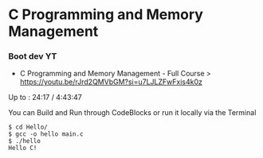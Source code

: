 # C Programming and Memory Management

### Boot dev YT

- C Programming and Memory Management - Full Course > https://youtu.be/rJrd2QMVbGM?si=u7LJLZFwFxis4k0z

Up to : 24:17 / 4:43:47

You can Build and Run through CodeBlocks or run it locally via the Terminal
```
$ cd Hello/
$ gcc -o hello main.c 
$ ./hello 
Hello C!
```